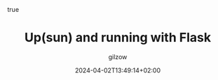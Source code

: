 ---
#################################
# Don't touch these settings.
date: '2024-04-02T13:49:14+02:00'
sidebar:
    exclude: true
type: post
#################################
# Update the title
title: "Up(sun) and running with Flask"

# Replace if you have a good image. 
# Images are not used (yet) on individual pages, only on lists of articles.
image: /images/red-background.webp

# Define this value if listing an external blog post not written within this site.
link: "https://upsun.com/blog/upsun-and-running-with-flask/"

# Update author with one or more
#   -> content/community/engage/people/AUTHOR.md
#   -> https://github.com/AUTHOR
#   -> AUTHORFirst AUTHORLast
author:
  - gilzow

# Choose ONE of the options below:
categories:
#   - core-concepts
#   - how-it-works
#   - discussions
#   - experiments
#  - how-tos
#   - releases
   - tutorials

# Tags don't do anything yet, so ignore for now.
# tags:
#   - events
#   - integrations
math: true
---
